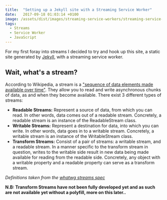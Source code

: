 ```yaml
---
title:  "Setting up a Jekyll site with a Streaming Service Worker"
date:   2017-09-18 01:03:14 +0100
image: /assets/dist/images/streaming-service-workers/streaming-service-workers.jpg
tags:
  - Streams
  - Service Worker
  - JavaScript
---
```


For my first foray into streams I decided to try and hook up this site, a static site generated by [Jekyll](https://jekyllrb.com/), with a streaming service worker.

## Wait, what's a stream?

According to Wikipedia, a stream is a ["sequence of data elements made available over time"](https://en.wikipedia.org/wiki/Stream_(computing)). They allow you to read and write asynchronous chunks of data, as and when they become available. There exist 3 different types of streams:

- **Readable Streams:** Represent a source of data, from which you can read. In other words, data comes out of a readable stream. Concretely, a readable stream is an instance of the ReadableStream class.
- **Writable Streams:** Represent a destination for data, into which you can write. In other words, data goes in to a writable stream. Concretely, a writable stream is an instance of the WritableStream class.
- **Transform Streams:** Consist of a pair of streams: a writable stream, and a readable stream. In a manner specific to the transform stream in question, writes to the writable side result in new data being made available for reading from the readable side. Concretely, any object with a writable property and a readable property can serve as a transform stream.

*Definitions taken from the [whatwg streams spec](streams.spec.whatwg.org)*

**N.B: Transform Streams have not been fully developed yet and as such are not available yet without a polyfill, more on this later..**